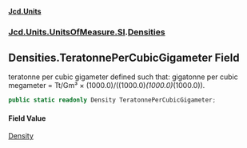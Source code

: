 #### [Jcd.Units](index 'index')
### [Jcd.Units.UnitsOfMeasure.SI](Jcd.Units.UnitsOfMeasure.SI 'Jcd.Units.UnitsOfMeasure.SI').[Densities](Densities 'Jcd.Units.UnitsOfMeasure.SI.Densities')

## Densities.TeratonnePerCubicGigameter Field

teratonne per cubic gigameter defined such that: gigatonne per cubic megameter = Tt/Gm³ ×
(1000.0)/((1000.0)*(1000.0)*(1000.0)).

```csharp
public static readonly Density TeratonnePerCubicGigameter;
```

#### Field Value
[Density](Density 'Jcd.Units.UnitTypes.Density')
